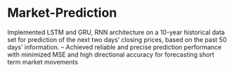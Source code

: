 # Market-Prediction
Implemented LSTM and GRU, RNN architecture on a 10-year historical data set for prediction of the next two days’ closing prices, based on the past 50 days’ information. – Achieved reliable and precise prediction performance with minimized MSE and high directional accuracy for forecasting short term market movements

